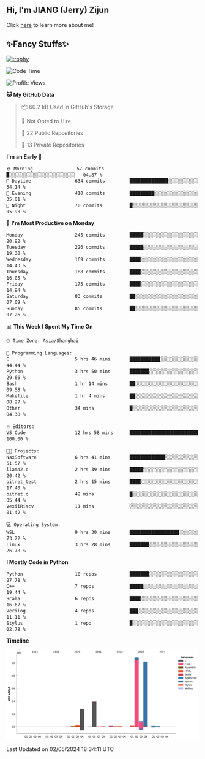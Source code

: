 ## Hi, I'm JIANG (Jerry) Zijun

Click [here](https://jzjerry.github.io/about/) to learn more about me!

## ✨Fancy Stuffs✨
[![trophy](https://github-profile-trophy.vercel.app/?username=jzjerry&theme=onedark)](https://github.com/ryo-ma/github-profile-trophy)
<!--START_SECTION:waka-->
![Code Time](http://img.shields.io/badge/Code%20Time-450%20hrs%2033%20mins-blue)

![Profile Views](http://img.shields.io/badge/Profile%20Views-0-blue)

**🐱 My GitHub Data** 

> 📦 60.2 kB Used in GitHub's Storage 
 > 
> 🚫 Not Opted to Hire
 > 
> 📜 22 Public Repositories 
 > 
> 🔑 13 Private Repositories 
 > 
**I'm an Early 🐤** 

```text
🌞 Morning                57 commits          █░░░░░░░░░░░░░░░░░░░░░░░░   04.87 % 
🌆 Daytime                634 commits         ██████████████░░░░░░░░░░░   54.14 % 
🌃 Evening                410 commits         █████████░░░░░░░░░░░░░░░░   35.01 % 
🌙 Night                  70 commits          █░░░░░░░░░░░░░░░░░░░░░░░░   05.98 % 
```
📅 **I'm Most Productive on Monday** 

```text
Monday                   245 commits         █████░░░░░░░░░░░░░░░░░░░░   20.92 % 
Tuesday                  226 commits         █████░░░░░░░░░░░░░░░░░░░░   19.30 % 
Wednesday                169 commits         ████░░░░░░░░░░░░░░░░░░░░░   14.43 % 
Thursday                 188 commits         ████░░░░░░░░░░░░░░░░░░░░░   16.05 % 
Friday                   175 commits         ████░░░░░░░░░░░░░░░░░░░░░   14.94 % 
Saturday                 83 commits          ██░░░░░░░░░░░░░░░░░░░░░░░   07.09 % 
Sunday                   85 commits          ██░░░░░░░░░░░░░░░░░░░░░░░   07.26 % 
```


📊 **This Week I Spent My Time On** 

```text
🕑︎ Time Zone: Asia/Shanghai

💬 Programming Languages: 
C                        5 hrs 46 mins       ███████████░░░░░░░░░░░░░░   44.44 % 
Python                   3 hrs 50 mins       ███████░░░░░░░░░░░░░░░░░░   29.66 % 
Bash                     1 hr 14 mins        ██░░░░░░░░░░░░░░░░░░░░░░░   09.58 % 
Makefile                 1 hr 4 mins         ██░░░░░░░░░░░░░░░░░░░░░░░   08.27 % 
Other                    34 mins             █░░░░░░░░░░░░░░░░░░░░░░░░   04.38 % 

🔥 Editors: 
VS Code                  12 hrs 58 mins      █████████████████████████   100.00 % 

🐱‍💻 Projects: 
NaxSoftware              6 hrs 41 mins       █████████████░░░░░░░░░░░░   51.57 % 
llama2.c                 2 hrs 39 mins       █████░░░░░░░░░░░░░░░░░░░░   20.42 % 
bitnet_test              2 hrs 15 mins       ████░░░░░░░░░░░░░░░░░░░░░   17.40 % 
bitnet.c                 42 mins             █░░░░░░░░░░░░░░░░░░░░░░░░   05.44 % 
VexiiRiscv               11 mins             ░░░░░░░░░░░░░░░░░░░░░░░░░   01.42 % 

💻 Operating System: 
WSL                      9 hrs 30 mins       ██████████████████░░░░░░░   73.22 % 
Linux                    3 hrs 28 mins       ███████░░░░░░░░░░░░░░░░░░   26.78 % 
```

**I Mostly Code in Python** 

```text
Python                   10 repos            ███████░░░░░░░░░░░░░░░░░░   27.78 % 
C++                      7 repos             █████░░░░░░░░░░░░░░░░░░░░   19.44 % 
Scala                    6 repos             ████░░░░░░░░░░░░░░░░░░░░░   16.67 % 
Verilog                  4 repos             ███░░░░░░░░░░░░░░░░░░░░░░   11.11 % 
Stylus                   1 repo              █░░░░░░░░░░░░░░░░░░░░░░░░   02.78 % 
```



**Timeline**

![Lines of Code chart](https://raw.githubusercontent.com/Jzjerry/Jzjerry/main/assets/bar_graph.png)


 Last Updated on 02/05/2024 18:34:11 UTC
<!--END_SECTION:waka-->
